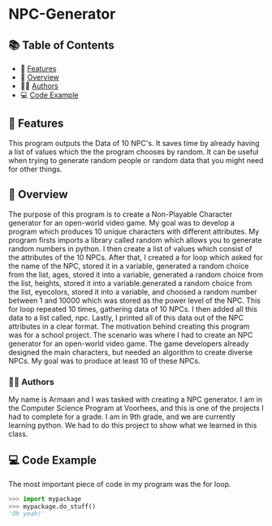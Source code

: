 # NPC-Generator

## 📚 Table of Contents

- 🌟 [Features](#-features)
- 📜 [Overview](#-overview)
- 👨‍💻 [Authors](#-authors)
- 💻 [Code Example](#-code-example)

## 🌟 Features

This program outputs the Data of 10 NPC's. It saves time by already having a list of values
which the the program chooses by random. It can be useful when trying to generate
random people or random data that you might need for other things.

## 📜 Overview

The purpose of this program is to create a Non-Playable Character generator for an open-world video game.
My goal was to develop a program which produces 10 unique characters with different attributes. My 
program firsts imports a library called random which allows you to generate random numbers in python.
I then create a list of values which consist of the attributes of the 10 NPCs. After that, I created
a for loop which asked for the name of the NPC, stored it in a variable, generated a random choice
from the list, ages, stored it into a variable, generated a random choice from the list, heights, 
stored it into a variable.generated a random choice from the list, eyecolors, stored it into a variable,
and choosed a random number between 1 and 10000 which was stored as the power level of the NPC. This for
loop repeated 10 times, gathering data of 10 NPCs. I then added all this data to a list called, npc. Lastly,
I printed all of this data out of the NPC attributes in a clear format. The motivation behind creating this
program was for a school project. The scenario was where I had to create an NPC generator for an open-world
video game. The game developers already designed the main characters, but needed an algorithm to create
diverse NPCs. My goal was to produce at least 10 of these NPCs.

### 👨‍💻 Authors

My name is Armaan and I was tasked with creating a NPC generator. I am in the Computer Science Program at
Voorhees, and this is one of the projects I had to complete for a grade. I am in 9th grade, and we are 
currently learning python. We had to do this project to show what we learned in this class.

## 💻 Code Example

The most important piece of code in my program was the for loop.

```python
>>> import mypackage
>>> mypackage.do_stuff()
'Oh yeah!'
```
